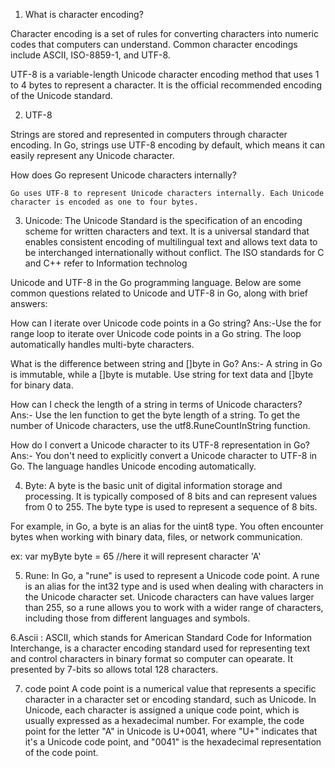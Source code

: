 1. What is character encoding?

Character encoding is a set of rules for converting characters into numeric codes that computers can understand. Common character encodings include ASCII, ISO-8859-1, and UTF-8.

UTF-8 is a variable-length Unicode character encoding method that uses 1 to 4 bytes to represent a character. It is the official recommended encoding of the Unicode standard.


2. UTF-8 

Strings are stored and represented in computers through character encoding. In Go, strings use UTF-8 encoding by default, which means it can easily represent any Unicode character.

How does Go represent Unicode characters internally?

    Go uses UTF-8 to represent Unicode characters internally. Each Unicode character is encoded as one to four bytes.


3. Unicode:
The Unicode Standard is the specification of an encoding scheme for written characters and text. It is a universal standard that enables consistent encoding of multilingual text and allows text data to be interchanged internationally without conflict. The ISO standards for C and C++ refer to Information technolog

Unicode and UTF-8 in the Go programming language. Below are some common questions related to Unicode and UTF-8 in Go, along with brief answers:

  
How can I iterate over Unicode code points in a Go string?
Ans:-Use the for range loop to iterate over Unicode code points in a Go string. The loop automatically handles multi-byte characters.

What is the difference between string and []byte in Go?
Ans:- A string in Go is immutable, while a []byte is mutable. Use string for text data and []byte for binary data.

How can I check the length of a string in terms of Unicode characters?
Ans:- Use the len function to get the byte length of a string. To get the number of Unicode characters, use the utf8.RuneCountInString function.

How do I convert a Unicode character to its UTF-8 representation in Go?
Ans:- You don't need to explicitly convert a Unicode character to UTF-8 in Go. The language handles Unicode encoding automatically.

4. Byte:
A byte is the basic unit of digital information storage and processing. It is typically composed of 8 bits and can represent values from 0 to 255. The byte type is used to represent a sequence of 8 bits.

For example, in Go, a byte is an alias for the uint8 type. You often encounter bytes when working with binary data, files, or network communication.

ex: var myByte byte = 65 //here it will represent character 'A'

5. Rune:
In Go, a "rune" is used to represent a Unicode code point. A rune is an alias for the int32 type and is used when dealing with characters in the Unicode character set. Unicode characters can have values larger than 255, so a rune allows you to work with a wider range of characters, including those from different languages and symbols.

6.Ascii : ASCII, which stands for American Standard Code for Information Interchange, is a character encoding standard used for representing text and control characters in binary format so computer can opearate.
It presented by 7-bits so allows total 128 characters.

7. code point
A code point is a numerical value that represents a specific character in a character set or encoding standard, such as Unicode. In Unicode, each character is assigned a unique code point, which is usually expressed as a hexadecimal number. For example, the code point for the letter "A" in Unicode is U+0041, where "U+" indicates that it's a Unicode code point, and "0041" is the hexadecimal representation of the code point.